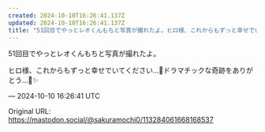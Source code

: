 ```yaml
---
created: 2024-10-10T16:26:41.137Z
updated: 2024-10-10T16:26:41.137Z
title: "51回目でやっとレオくんもちと写真が撮れたよ。ヒロ様、これからもずっと幸せでいて[...]"
---
```


<p>51回目でやっとレオくんもちと写真が撮れたよ。</p><p>ヒロ様、これからもずっと幸せでいてください…🌹ドラマチックな奇跡をありがとう…🌈✨️</p>

&mdash; 2024-10-10 16:26:41 UTC

Original URL: https://mastodon.social/@sakuramochi0/113284061668168537
